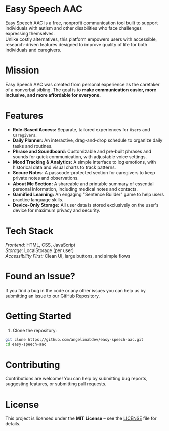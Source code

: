 # Easy Speech AAC
Easy Speech AAC is a free, nonprofit communication tool built to support individuals with autism and other disabilities who face challenges expressing themselves.  
Unlike costly alternatives, this platform empowers users with accessible, research-driven features designed to improve quality of life for both individuals and caregivers.  

# Mission  
Easy Speech AAC was created from personal experience as the caretaker of a nonverbal sibling. The goal is to **make communication easier, more inclusive, and more affordable for everyone.**

# Features  
- **Role-Based Access:** Separate, tailored experiences for `Users` and `Caregivers`.
- **Daily Planner:** An interactive, drag-and-drop schedule to organize daily tasks and routines.
- **Phrase and Soundboard:** Customizable and pre-built phrases and sounds for quick communication, with adjustable voice settings.
- **Mood Tracking & Analytics:** A simple interface to log emotions, with historical data and visual charts to track patterns.
- **Secure Notes:** A passcode-protected section for caregivers to keep private notes and observations.
- **About Me Section:** A shareable and printable summary of essential personal information, including medical notes and contacts.
- **Gamified Learning:** An engaging "Sentence Builder" game to help users practice language skills.
- **Device-Only Storage:** All user data is stored exclusively on the user's device for maximum privacy and security.

# Tech Stack  
*Frontend:* HTML, CSS, JavaScript  
*Storage:* LocalStorage (per user)  
*Accessibility First:* Clean UI, large buttons, and simple flows  

# Found an Issue?
If you find a bug in the code or any other issues you can help us by submitting an issue to our GitHub Repository.

# Getting Started  
1. Clone the repository:
```bash
git clone https://github.com/angelinabdev/easy-speech-aac.git
cd easy-speech-aac
```
# Contributing
Contributions are welcome! You can help by submitting bug reports, suggesting features, or submitting pull requests.

# License
This project is licensed under the **MIT License** – see the [LICENSE](LICENSE) file for details.
